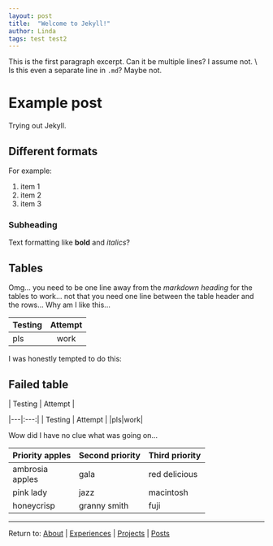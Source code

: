```yaml
---
layout: post
title:  "Welcome to Jekyll!"
author: Linda
tags: test test2
---
```


This is the first paragraph excerpt. 
Can it be multiple lines? I assume not. \\
Is this even a separate line in `.md`? Maybe not.

# Example post

Trying out Jekyll.

## Different formats

For example:
1. item 1
1. item 2
1. item 3

### Subheading

Text formatting like **bold** and *italics*?

## Tables
Omg... you need to be one line away from the _markdown heading_ for the tables to work... not that you need one line between the table header and the rows... Why am I like this...

| Testing | Attempt |
|---|:---:|
|pls|work|

I was honestly tempted to do this:
## Failed table
| Testing | Attempt |

|---|:---:|
| Testing | Attempt |
|pls|work|

Wow did I have no clue what was going on...

| Priority apples | Second priority | Third priority |
|-------|--------|---------|
| ambrosia <br>apples | gala | red delicious |
| pink lady | jazz | macintosh |
| honeycrisp | granny smith | fuji |

-----------
Return to: 
[About]({{site.baseurl}}/about) \| 
[Experiences]({{site.baseurl}}/experiences) \| 
[Projects]({{site.baseurl}}/projects) \| 
[Posts]({{site.baseurl}}/posts)